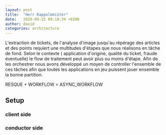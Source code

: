 ```yaml
---
layout: post
title:  "Herr Kappelmeister"
date:   2020-09-25 09:18:34 +0200
author: david
categories: architecture
---
```


L'extraction de tickets, de l'analyse d'image jusqu'au répérage des articles et des points requiert une multitudes d'étapes que nous réalisons en tâche de fond.
Selon le contexte ( application d'origine, qualité du ticket, fraude éventuelle) le flow de traitement peut avoir plus ou moins d'étape.
Afin de les orchestrer nous avons développé un moyen de controller l'ensemble de ces tâches afin que toutes les applications en jeu puissent jouer ensemble la bonne partition.


RESQUE + WORKFLOW  = ASYNC_WORKFLOW 


## Setup
### client side
### conductor side